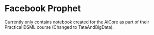 # Facebook Prophet

Currently only contains notebook created for the AiCore as part of their Practical DSML course (Changed to TataAndBigData).